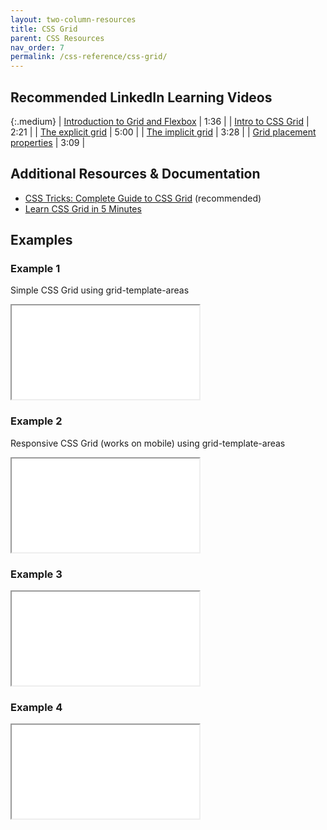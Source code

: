 ```yaml
---
layout: two-column-resources
title: CSS Grid
parent: CSS Resources
nav_order: 7
permalink: /css-reference/css-grid/
---
```



## Recommended LinkedIn Learning Videos

{:.medium}
| <a href="https://www.linkedin.com/learning/css-essential-training-3/introduction-to-grid-and-flexbox" target="_blank">Introduction to Grid and Flexbox</a> | 1:36 |
| <a href="https://www.linkedin.com/learning/css-essential-training-3/introduction-to-css-grid" target="_blank">Intro to CSS Grid</a> | 2:21 |
| <a href="https://www.linkedin.com/learning/css-essential-training-3/the-explicit-grid" target="_blank">The explicit grid</a> | 5:00 |
| <a href="https://www.linkedin.com/learning/css-essential-training-3/the-implicit-grid?u=75814418" target="_blank">The implicit grid</a> | 3:28 |
| <a href="https://www.linkedin.com/learning/css-essential-training-3/grid-placement-properties" target="_blank">Grid placement properties</a> | 3:09 |

## Additional Resources & Documentation
* <a href="https://css-tricks.com/snippets/css/complete-guide-grid/" target="_blank">CSS Tricks: Complete Guide to CSS Grid</a> (recommended)
* <a href="https://medium.freecodecamp.org/learn-css-grid-in-5-minutes-f582e87b1228" target="_blank">Learn CSS Grid in 5 Minutes</a>

## Examples
### Example 1
Simple CSS Grid using grid-template-areas
<iframe src="//codepen.io/vanwars/embed/YMYgOd/?theme-id=18654&default-tab=result" allowfullscreen="true" class="codepen-frame"></iframe>

### Example 2
Responsive CSS Grid (works on mobile) using grid-template-areas
<iframe src="//codepen.io/vanwars/embed/vMpMLo/?theme-id=18654&default-tab=result" allowfullscreen="true" class="codepen-frame"></iframe>

### Example 3
<iframe src="//codepen.io/vanwars/embed/NJJJVM/?theme-id=18654&default-tab=result" allowfullscreen="true" class="codepen-frame"></iframe>

### Example 4
<iframe src="//codepen.io/vanwars/embed/rRRbWN/?theme-id=18654&default-tab=result" allowfullscreen="true" class="codepen-frame"></iframe>
